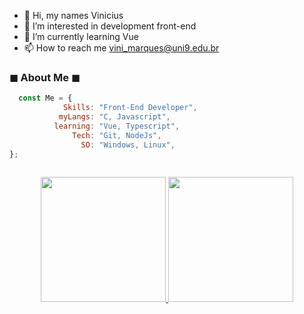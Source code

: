 - 👋 Hi, my names Vinicius
- 👀 I’m interested in development front-end
- 🌱 I’m currently learning Vue
- 📫 How to reach me vini_marques@uni9.edu.br
 ### ◼ About Me ◼
 
```js
  const Me = {  
            Skills: "Front-End Developer", 
           myLangs: "C, Javascript", 
          learning: "Vue, Typescript", 
              Tech: "Git, NodeJs", 
                SO: "Windows, Linux", 
};
    
```

<div align='center'>
  <a href="https://github.com/vrrMarques">
  <img height="200em" src="https://activity-graph.herokuapp.com/graph?username=vrrmarques&theme=github&bg_color=20232a&hide_border=true"/>
  <img height="200em" src="https://github-readme-stats.vercel.app/api/top-langs/?username=vrrmarques&hide_border=1&theme=react&hide=issues&langs_count=5&custom_title=Top%20Languages"/>
<div>
